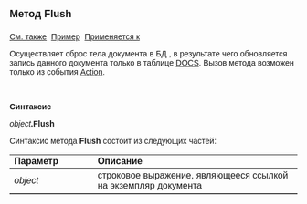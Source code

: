 <html>
<head>
<title>Документ\Flush</title>
</head>

<body>

<p><strong><font size="4" face="Arial">Метод Flush<br>
<br>
</font></strong><font face="Arial"><a href="../Asdoc.html">См. также</a>&nbsp;
<u>Пример</u>&nbsp; <a href="../Asdoc.html">Применяется к</a></font></p>

<p class="label"><font face="Arial">Oсуществляет сброс тела документа 
в БД , в результате чего обновляется запись данного документа только в таблице <a href="../../Database/Docs.html">
DOCS</a>. Вызов метода возможен только из события <a href="../../ScriptProcs/Action.html">
Action</a>.</font></p>

<p class="label">&nbsp;</p>

<p class="label"><font face="Arial"><b>Синтаксис</b></font></p>

<p><font face="Arial"><em>object</em><strong>.Flush</strong></font></p>

<p><font face="Arial">Синтаксис метода <strong>Flush</strong>
состоит из следующих частей:</font></p>

<table border="1" cellPadding="5" cols="2" frame="below" rules="rows">
<TBODY>
  <tr vAlign="top">
    <td class="label" width="29%"><font face="Arial"><b>Параметр</b></font></td>
    <td class="label" width="71%"><font face="Arial"><strong>Описание</strong></font></td>
  </tr>
  <tr>
    <td width="29%"><font face="Arial"><em>object</em></font></td>
    <td width="71%"><font face="Arial">строковое выражение, являющееся 
	ссылкой на экземпляр документа</font></td>
  </tr>
</table>
</body>
</html>

